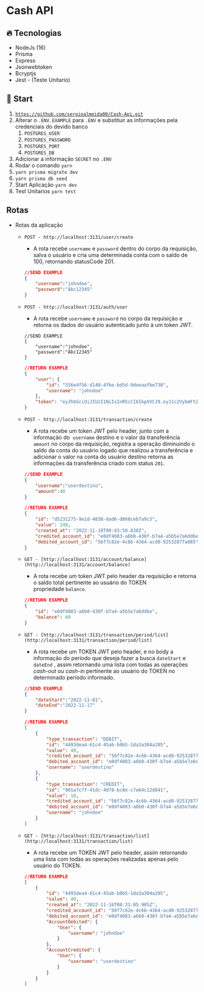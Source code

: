 # Cash API

## 🔥 Tecnologias

- NodeJs (16)
- Prisma
- Express
- Jsonwebtoken
- Bcryptjs
- Jest - (Teste Unitario)

## 🚀 ****Start****

1. [`https://github.com/sergioalmeida00/Cash-Api.git`](https://github.com/sergioalmeida00/Cash-Api.git)
2. Alterar o `.ENV.EXAMPLE` para `.ENV` e substituir as informações pela credenciais do devido banco
    1. `POSTGRES_USER`
    2. `POSTGRES_PASSWORD`
    3. `POSTGRES_PORT`
    4. `POSTGRES_DB`
3. Adicionar a informação `SECRET` no `.ENV`
4. Rodar o comando `yarn`
5. `yarn prisma migrate dev`
6. `yarn prisma db seed`
7. Start Aplicação `yarn dev`
8. Test Unitarios `yarn test`

## **Rotas**

- Rotas da aplicação
    - `POST - http://localhost:3131/user/create`
        - A rota recebe `username` e `password` dentro do corpo da requisição, salva o usuário e cria uma determinada conta com o saldo de 100, retornando statusCode 201.
        
        ```json
        //SEND EXAMPLE
        {
        	"username":"johndoe",
        	"password":"Abc12345"
        }
        ```
        
    
    - `POST - http://localhost:3131/auth/user`
        - A rota recebe `username` e `password` no corpo da requisição e retorna os dados do usuário autenticado junto à um token JWT.
        
        ```tsx
        //SEND EXAMPLE
        {
        	"username":"johndoe",
        	"password":"Abc12345"
        }
        ```
        
        ```json
        //RETURN EXAMPLE
        {
        	"user": {
        		"id": "556e4f56-d140-4fbe-bd5d-9deeaafbe730",
        		"username": "johndoe"
        	},
        	"token": "eyJhbGciOiJIUzI1NiIsInR5cCI6IkpXVCJ9.eyJ1c2VybmFtZSI6ImFtYW5kYSIsImFjY291bnRfaWQiOiI1NmY3YzgyZS00YzZiLTQzNjQtYWNkMC05MjUzMjg3N2EwODUiLCJpYXQiOjE2Njg3MzIxODgsImV4cCI6MTY2ODgxODU4OCwic3ViIjoiNTU2ZTRmNTYtZDE0MC00ZmJlLWJkNWQtOWRlZWFhZmJlNzMwIn0.4CEEeeMoAEHSuHZexD4r0Rpc8PwLucliAFHMTXxu8z8"
        }
        ```
        
    
    - `POST - http://localhost:3131/transaction/create`
        - A rota recebe um token JWT pelo header, junto com a informação do  `username` destino e o valor da transferência `amount` no corpo da requisição, registra a operação diminuindo o saldo da conta do usuário logado que realizou a transferência e adicionar o valor na conta do usuário destino retorna as informações da transferência criado com status `201`.
        
        ```json
        //SEND EXAMPLE
        {
        	"username":"userdestino",
        	"amount":40
        }
        ```
        
        ```json
        //RETURN EXAMPLE
        {
        	"id": "d5231275-9e1d-4838-8ad6-d868ceb7a9c5",
        	"value": 140,
        	"created_at": "2022-11-18T00:43:50.830Z",
        	"credited_account_id": "e0df4083-a6b0-430f-b7a4-a5b5e7a6dd6e",
        	"debited_account_id": "56f7c82e-4c6b-4364-acd0-92532877a085"
        }
        ```
        
    - `GET - [http://localhost:3131/account/balance](http://localhost:3131/account/balance)`
        - A rota recebe um token JWT pelo header da requisição e retorna o saldo total pertinente ao usuário do TOKEN propriedade `balance`.
        
        ```json
        //RETURN EXAMPLE
        {
        	"id": "e0df4083-a6b0-430f-b7a4-a5b5e7a6dd6e",
        	"balance": 60
        }
        ```
        
    - `GET - [http://localhost:3131/transaction/period/list](http://localhost:3131/transaction/period/list)`
        - A rota recebe um TOKEN JWT pelo header, e no body a informação do período que deseja fazer a busca `dateStart` e `dateEnd` , assim retornando uma lista com todas as operações *cash-out ou*  *cash-in* pertinente ao usuário do TOKEN no determinado período informado.
        
        ```json
        //SEND EXAMPLE
        {
        	"dateStart":"2022-11-01",
        	"dateEnd":"2022-11-17"
        }
        ```
        
        ```json
        //RETURN EXAMPLE
        [
        	{
        		"type_transaction": "DEBIT",
        		"id": "4493dea4-61c4-45ab-b0b5-1da3a304a205",
        		"value": 40,
        		"credited_account_id": "56f7c82e-4c6b-4364-acd0-92532877a085",
        		"debited_account_id": "e0df4083-a6b0-430f-b7a4-a5b5e7a6dd6e",
        		"username": "userdestino"
        	},
        	{
        		"type_transaction": "CREDIT",
        		"id": "901afc7f-41dc-4078-bc8e-c7e64c12d841",
        		"value": 10,
        		"credited_account_id": "56f7c82e-4c6b-4364-acd0-92532877a085",
        		"debited_account_id": "e0df4083-a6b0-430f-b7a4-a5b5e7a6dd6e",
        		"username": "johndoe"
        	}
        ]
        ```
        
    - `GET - [http://localhost:3131/transaction/list](http://localhost:3131/transaction/list)`
        - A rota recebe um TOKEN JWT pelo header, assim retornando uma lista com todas as operações realizadas apenas pelo usuário do TOKEN.
        
        ```json
        //RETURN EXAMPLE
        [
        	{
        		"id": "4493dea4-61c4-45ab-b0b5-1da3a304a205",
        		"value": 40,
        		"created_at": "2022-11-16T08:31:05.905Z",
        		"credited_account_id": "56f7c82e-4c6b-4364-acd0-92532877a085",
        		"debited_account_id": "e0df4083-a6b0-430f-b7a4-a5b5e7a6dd6e",
        		"AccountDebited": {
        			"User": {
        				"username": "johndoe"
        			}
        		},
        		"AccountCredited": {
        			"User": {
        				"username": "userdestino"
        			}
        		}
        	}
        ]
        ```